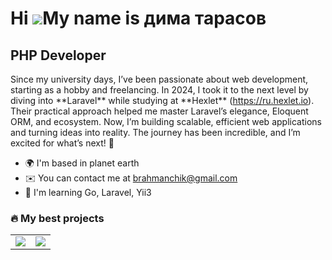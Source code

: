 Hi ![](https://user-images.githubusercontent.com/18350557/176309783-0785949b-9127-417c-8b55-ab5a4333674e.gif)My name is дима тарасов
====================================================================================================================================

PHP Developer
-------------

Since my university days, I’ve been passionate about web development, starting as a hobby and freelancing. In 2024, I took it to the next level by diving into \*\*Laravel\*\* while studying at \*\*Hexlet\*\* (https://ru.hexlet.io). Their practical approach helped me master Laravel’s elegance, Eloquent ORM, and ecosystem. Now, I’m building scalable, efficient web applications and turning ideas into reality. The journey has been incredible, and I’m excited for what’s next! 🚀

* 🌍  I'm based in planet earth
* ✉️  You can contact me at [brahmanchik@gmail.com](mailto:brahmanchik@gmail.com)
* 🧠  I'm learning Go, Laravel, Yii3
### 🔥 My best projects

<table>
  <tr>
    <td>
      <a href="https://github.com/brahmanchik/php-project-lvl1">
        <img src="https://github-readme-stats.vercel.app/api/pin/?username=brahmanchik&repo=php-project-lvl1&theme=tokyonight">
      </a>
    </td>
    <td>
      <a href="https://github.com/brahmanchik/php-project-48">
        <img src="https://github-readme-stats.vercel.app/api/pin/?username=brahmanchik&repo=php-project-48&theme=tokyonight">
      </a>
    </td>
  </tr>
</table>
